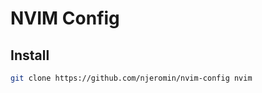 NVIM Config
===========

Install
-------

```sh
git clone https://github.com/njeromin/nvim-config nvim
```
